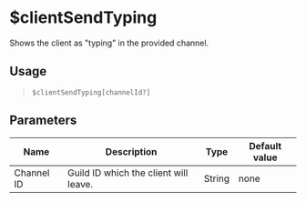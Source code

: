 # $clientSendTyping
Shows the client as "typing" in the provided channel.
## Usage
> `$clientSendTyping[channelId?]`
## Parameters
|    Name    |              Description              |  Type  | Default value |
|------------|---------------------------------------|--------|---------------|
| Channel ID | Guild ID which the client will leave. | String | none          |
